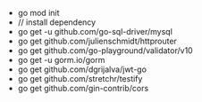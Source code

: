  * go mod init
 * // install dependency
 * go get -u github.com/go-sql-driver/mysql
 * go get github.com/julienschmidt/httprouter
 * go get github.com/go-playground/validator/v10
 * go get -u gorm.io/gorm
 * go get github.com/dgrijalva/jwt-go
 * go get github.com/stretchr/testify
 * go get github.com/gin-contrib/cors